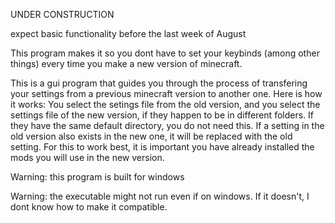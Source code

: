 UNDER CONSTRUCTION

expect basic functionality before the last week of August

This program makes it so you dont have to set your keybinds (among other things) every time you make a new version of minecraft.

This is a gui program that guides you through the process of transfering your settings from a previous minecraft version to another one. Here is how it works:
  You select the setings file from the old version, and you select the settings file of the new version, if they happen to be in different folders. 
  If they have the same default directory, you do not need this.
  If a setting in the old version also exists in the new one, it will be replaced with the old setting.
  For this to work best, it is important you have already installed the mods you will use in the new version.

  Warning: this program is built for windows
  
  Warning: the executable might not run even if on windows. If it doesn't, I dont know how to make it compatible.
  

